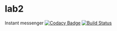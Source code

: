 # lab2
Instant messenger
[![Codacy Badge](https://api.codacy.com/project/badge/Grade/05d8ece4cd8f4f20b836b7a370f844a3)](https://www.codacy.com/app/TonyKovalenko/lab2?utm_source=github.com&amp;utm_medium=referral&amp;utm_content=TonyKovalenko/lab2&amp;utm_campaign=Badge_Grade)
[![Build Status](https://semaphoreci.com/api/v1/tonykovalenko/lab2/branches/master/badge.svg)](https://semaphoreci.com/tonykovalenko/lab2)
